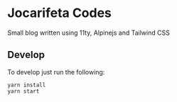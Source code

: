 # Jocarifeta Codes

Small blog written using 11ty, Alpinejs and Tailwind CSS

## Develop

To develop just run the following:

```
yarn install
yarn start
```
